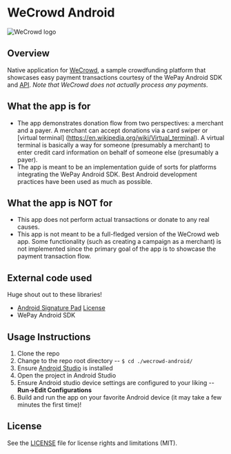 # WeCrowd Android

![WeCrowd logo](http://wecrowd.wepay.com/assets/wecrowd-35e0bdd2be0a74e932a5af64576afa02.png "WeCrowd")

## Overview
Native application for [WeCrowd](http://wecrowd.wepay.com/), a sample crowdfunding platform that showcases easy payment transactions courtesy of the WePay Android SDK and [API](https://www.wepay.com/developer/). *Note that WeCrowd does not actually process any payments*.

## What the app is for
* The app demonstrates donation flow from two perspectives: a merchant and a payer. A merchant can accept donations via a card swiper or [virtual terminal] (https://en.wikipedia.org/wiki/Virtual_terminal). A virtual terminal is basically a way for someone (presumably a merchant) to enter credit card information on behalf of someone else (presumably a payer).
* The app is meant to be an implementation guide of sorts for platforms integrating the WePay Android SDK. Best Android development practices have been used as much as possible.

## What the app is NOT for
* This app does not perform actual transactions or donate to any real causes.
* This app is not meant to be a full-fledged version of the WeCrowd web app. Some functionality (such as creating a campaign as a merchant) is not implemented since the primary goal of the app is to showcase the payment transaction flow.

## External code used
Huge shout out to these libraries!
* [Android Signature Pad](https://github.com/gcacace/android-signaturepad) [License](http://www.apache.org/licenses/LICENSE-2.0.txt)
* WePay Android SDK

## Usage Instructions
1. Clone the repo
2. Change to the repo root directory --  `$ cd ./wecrowd-android/`
4. Ensure [Android Studio](https://developer.android.com/sdk/index.html) is installed
5. Open the project in Android Studio
6. Ensure Android studio device settings are configured to your liking -- **Run->Edit Configurations**
7. Build and run the app on your favorite Android device (it may take a few minutes the first time)!

## License
See the [LICENSE](LICENSE) file for license rights and limitations (MIT).

